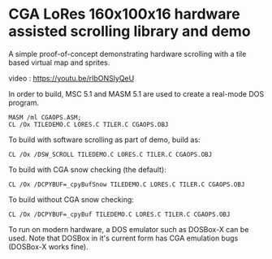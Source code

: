 # CGA LoRes 160x100x16 hardware assisted scrolling library and demo

A simple proof-of-concept demonstrating hardware scrolling with a tile based virtual map and sprites.

video : https://youtu.be/rIbONSlyQeU

In order to build, MSC 5.1 and MASM 5.1 are used to create a real-mode DOS program.

    MASM /ml CGAOPS.ASM;
    CL /Ox TILEDEMO.C LORES.C TILER.C CGAOPS.OBJ

To build with software scrolling as part of demo, build as:

    CL /Ox /DSW_SCROLL TILEDEMO.C LORES.C TILER.C CGAOPS.OBJ

To build with CGA snow checking (the default):

    CL /Ox /DCPYBUF=_cpyBufSnow TILEDEMO.C LORES.C TILER.C CGAOPS.OBJ

To build without CGA snow checking:

    CL /Ox /DCPYBUF=_cpyBuf TILEDEMO.C LORES.C TILER.C CGAOPS.OBJ

To run on modern hardware, a DOS emulator such as DOSBox-X can be used. Note that DOSBox in it's current form has CGA emulation bugs (DOSBox-X works fine).
